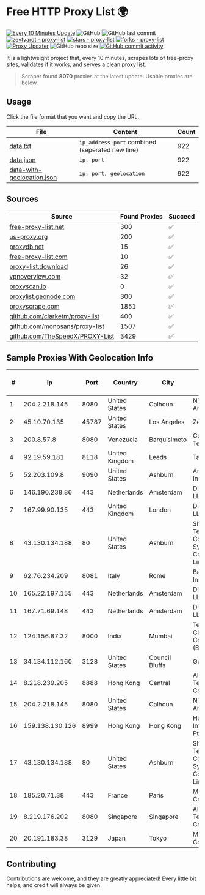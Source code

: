 
# Free HTTP Proxy List 🌍

[![Every 10 Minutes Update](https://github.com/mertguvencli/http-proxy-list/actions/workflows/main.yml/badge.svg?branch=main)](https://github.com/mertguvencli/http-proxy-list/actions/workflows/main.yml)
![GitHub](https://img.shields.io/github/license/mertguvencli/http-proxy-list)
![GitHub last commit](https://img.shields.io/github/last-commit/mertguvencli/http-proxy-list)
[![zevtyardt - proxy-list](https://img.shields.io/static/v1?label=zevtyardt&message=proxy-list&color=blue&logo=github)](https://github.com/zevtyardt/proxy-list "Go to GitHub repo")
[![stars - proxy-list](https://img.shields.io/github/stars/zevtyardt/proxy-list?style=social)](https://github.com/zevtyardt/proxy-list)
[![forks - proxy-list](https://img.shields.io/github/forks/zevtyardt/proxy-list?style=social)](https://github.com/zevtyardt/proxy-list)
[![Proxy Updater](https://github.com/zevtyardt/proxy-list/workflows/Proxy%20Updater/badge.svg)](https://github.com/zevtyardt/proxy-list/actions?query=workflow:"Proxy+Updater")
![GitHub repo size](https://img.shields.io/github/repo-size/zevtyardt/proxy-list)
[![GitHub commit activity](https://img.shields.io/github/commit-activity/m/zevtyardt/proxy-list?logo=commits)](https://github.com/zevtyardt/proxy-list/commits/main)

It is a lightweight project that, every 10 minutes, scrapes lots of free-proxy sites, validates if it works, and serves a clean proxy list.

> Scraper found **8070** proxies at the latest update. Usable proxies are below.

## Usage

Click the file format that you want and copy the URL.

|File|Content|Count|
|----|-------|-----|
|[data.txt](https://raw.githubusercontent.com/mertguvencli/http-proxy-list/main/proxy-list/data.txt)|`ip_address:port` combined (seperated new line)|922|
|[data.json](https://raw.githubusercontent.com/mertguvencli/http-proxy-list/main/proxy-list/data.json)|`ip, port`|922|
|[data-with-geolocation.json](https://raw.githubusercontent.com/mertguvencli/http-proxy-list/main/proxy-list/data-with-geolocation.json)|`ip, port, geolocation`|922|

## Sources

|Source|Found Proxies|Succeed|
|------|-------------|-------|
|[free-proxy-list.net](https://free-proxy-list.net)|300|✅|
|[us-proxy.org](https://www.us-proxy.org)|200|✅|
|[proxydb.net](http://proxydb.net)|15|✅|
|[free-proxy-list.com](https://free-proxy-list.com/?page=&port=&type%5B%5D=http&type%5B%5D=https&up_time=0&search=Search)|10|✅|
|[proxy-list.download](https://www.proxy-list.download/HTTP)|26|✅|
|[vpnoverview.com](https://vpnoverview.com/privacy/anonymous-browsing/free-proxy-servers)|32|✅|
|[proxyscan.io](https://www.proxyscan.io)|0|✅|
|[proxylist.geonode.com](https://proxylist.geonode.com/api/proxy-list?limit=300&page=1&sort_by=lastChecked&sort_type=desc&protocols=http,https)|300|✅|
|[proxyscrape.com](https://api.proxyscrape.com/v2/?request=displayproxies&protocol=http&timeout=10000&country=all&ssl=all&anonymity=all)|1851|✅|
|[github.com/clarketm/proxy-list](https://raw.githubusercontent.com/clarketm/proxy-list/master/proxy-list-raw.txt)|400|✅|
|[github.com/monosans/proxy-list](https://raw.githubusercontent.com/monosans/proxy-list/main/proxies/http.txt)|1507|✅|
|[github.com/TheSpeedX/PROXY-List](https://raw.githubusercontent.com/TheSpeedX/PROXY-List/master/http.txt)|3429|✅|


## Sample Proxies With Geolocation Info

|#|Ip|Port|Country|City|Internet Service Provider|
|-|--|----|-------|----|-------------------------|
|1|204.2.218.145|8080|United States|Calhoun|NTT America, Inc.|
|2|45.10.70.135|45787|United States|Los Angeles|Zenlayer Inc|
|3|200.8.57.8|8080|Venezuela|Barquisimeto|Corporación Telemic C.A.|
|4|92.19.59.181|8118|United Kingdom|Leeds|TalkTalk|
|5|52.203.109.8|9090|United States|Ashburn|Amazon.com, Inc.|
|6|146.190.238.86|443|Netherlands|Amsterdam|DigitalOcean, LLC|
|7|167.99.90.135|443|United Kingdom|London|DigitalOcean, LLC|
|8|43.130.134.188|80|United States|Ashburn|Shenzhen Tencent Computer Systems Company Limited|
|9|62.76.234.209|8081|Italy|Rome|Baxet Group Inc.|
|10|165.22.197.155|443|Netherlands|Amsterdam|DigitalOcean, LLC|
|11|167.71.69.148|443|Netherlands|Amsterdam|DigitalOcean, LLC|
|12|124.156.87.32|8000|India|Mumbai|Tencent Cloud Computing (Beijing) Co|
|13|34.134.112.160|3128|United States|Council Bluffs|Google LLC|
|14|8.218.239.205|8888|Hong Kong|Central|Alibaba (US) Technology Co., Ltd.|
|15|204.2.218.145|8080|United States|Calhoun|NTT America, Inc.|
|16|159.138.130.126|8999|Hong Kong|Hong Kong|Huawei International Pte. Ltd.|
|17|43.130.134.188|80|United States|Ashburn|Shenzhen Tencent Computer Systems Company Limited|
|18|185.20.71.38|443|France|Paris|Mod Mission Critical LLC|
|19|8.219.176.202|8080|Singapore|Singapore|Alibaba (US) Technology Co., Ltd.|
|20|20.191.183.38|3129|Japan|Tokyo|Microsoft Corporation|



## Contributing

Contributions are welcome, and they are greatly appreciated! Every
little bit helps, and credit will always be given.

